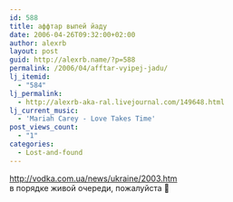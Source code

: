 ```yaml
---
id: 588
title: аффтар выпей йаду
date: 2006-04-26T09:32:00+02:00
author: alexrb
layout: post
guid: http://alexrb.name/?p=588
permalink: /2006/04/afftar-vyipej-jadu/
lj_itemid:
  - "584"
lj_permalink:
  - http://alexrb-aka-ral.livejournal.com/149648.html
lj_current_music:
  - 'Mariah Carey - Love Takes Time'
post_views_count:
  - "1"
categories:
  - Lost-and-found
---
```

http://vodka.com.ua/news/ukraine/2003.htm  
в порядке живой очереди, пожалуйста 🙂